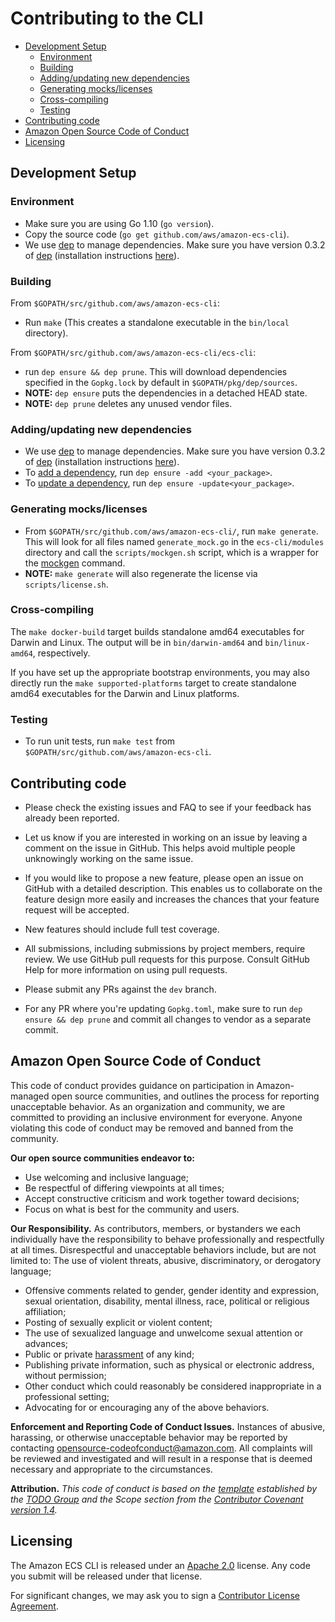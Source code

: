 # Contributing to the CLI

- [Development Setup](#development-setup)
  * [Environment](#environment)
  * [Building](#building)
  * [Adding/updating new dependencies](#adding-updating-new-dependencies)
  * [Generating mocks/licenses](#generating-mocks-licenses)
  * [Cross-compiling](#cross-compiling)
  * [Testing](#testing)
- [Contributing code](#contributing-code)
- [Amazon Open Source Code of Conduct](#amazon-open-source-code-of-conduct)
- [Licensing](#licensing)

## Development Setup
### Environment
* Make sure you are using Go 1.10 (`go version`).
* Copy the source code (`go get github.com/aws/amazon-ecs-cli`).
* We use [dep](https://github.com/golang/dep) to manage dependencies. Make sure you have version 0.3.2 of [dep](https://github.com/golang/dep/releases/tag/v0.3.2) (installation instructions [here](https://golang.github.io/dep/docs/installation.html)).

### Building
From `$GOPATH/src/github.com/aws/amazon-ecs-cli`:
* Run `make` (This creates a standalone executable in the `bin/local` directory).

From `$GOPATH/src/github.com/aws/amazon-ecs-cli/ecs-cli`:
* run `dep ensure && dep prune`. This will download dependencies specified in the `Gopkg.lock` by default in `$GOPATH/pkg/dep/sources`.
* **NOTE:** `dep ensure` puts the dependencies in a detached HEAD state.
* **NOTE:** `dep prune` deletes any unused vendor files.

### Adding/updating new dependencies
* We use [dep](https://github.com/golang/dep) to manage dependencies. Make sure you have version 0.3.2 of [dep](https://github.com/golang/dep/releases/tag/v0.3.2) (installation instructions [here](https://golang.github.io/dep/docs/installation.html)).
* To [add a dependency](https://golang.github.io/dep/docs/daily-dep.html#adding-a-new-dependency), run `dep ensure -add <your_package>`.
* To [update a dependency](https://golang.github.io/dep/docs/daily-dep.html#updating-dependencies), run `dep ensure -update<your_package>`.

### Generating mocks/licenses
* From `$GOPATH/src/github.com/aws/amazon-ecs-cli/`, run `make generate`. This
  will look for all files named `generate_mock.go` in the `ecs-cli/modules`
directory and call the `scripts/mockgen.sh` script, which is a wrapper for the
[mockgen](https://github.com/golang/mock#running-mockgen) command.
* **NOTE:** `make generate` will also regenerate the license via `scripts/license.sh`.

### Cross-compiling
The `make docker-build` target builds standalone amd64 executables for
Darwin and Linux. The output will be in `bin/darwin-amd64` and `bin/linux-amd64`,
respectively.

If you have set up the appropriate bootstrap environments, you may also directly
run the `make supported-platforms` target to create standalone amd64 executables
for the Darwin and Linux platforms.

### Testing
* To run unit tests, run `make test` from `$GOPATH/src/github.com/aws/amazon-ecs-cli`.

## Contributing code
* Please check the existing issues and FAQ to see if your feedback has already been reported.

* Let us know if you are interested in working on an issue by leaving a comment
on the issue in GitHub. This helps avoid multiple people unknowingly working on
the same issue.

* If you would like to propose a new feature, please open an issue on GitHub with
a detailed description. This enables us to collaborate on the feature design
more easily and increases the chances that your feature request will be accepted.

* New features should include full test coverage.

* All submissions, including submissions by project members, require review. We
  use GitHub pull requests for this purpose. Consult GitHub Help for more
information on using pull requests.

* Please submit any PRs against the `dev` branch.

* For any PR where you're updating `Gopkg.toml`, make sure to run `dep ensure
  && dep prune` and commit all changes to vendor as a separate commit.

## Amazon Open Source Code of Conduct

This code of conduct provides guidance on participation in Amazon-managed open source communities, and outlines the process for reporting unacceptable behavior. As an organization and community, we are committed to providing an inclusive environment for everyone. Anyone violating this code of conduct may be removed and banned from the community.

**Our open source communities endeavor to:**
* Use welcoming and inclusive language;
* Be respectful of differing viewpoints at all times;
* Accept constructive criticism and work together toward decisions;
* Focus on what is best for the community and users.

**Our Responsibility.** As contributors, members, or bystanders we each individually have the responsibility to behave professionally and respectfully at all times. Disrespectful and unacceptable behaviors include, but are not limited to:
The use of violent threats, abusive, discriminatory, or derogatory language;
* Offensive comments related to gender, gender identity and expression, sexual orientation, disability, mental illness, race, political or religious affiliation;
* Posting of sexually explicit or violent content;
* The use of sexualized language and unwelcome sexual attention or advances;
* Public or private [harassment](http://todogroup.org/opencodeofconduct/#definitions) of any kind;
* Publishing private information, such as physical or electronic address, without permission;
* Other conduct which could reasonably be considered inappropriate in a professional setting;
* Advocating for or encouraging any of the above behaviors.

**Enforcement and Reporting Code of Conduct Issues.**
Instances of abusive, harassing, or otherwise unacceptable behavior may be reported by contacting opensource-codeofconduct@amazon.com. All complaints will be reviewed and investigated and will result in a response that is deemed necessary and appropriate to the circumstances.

**Attribution.** _This code of conduct is based on the [template](http://todogroup.org/opencodeofconduct) established by the [TODO Group](http://todogroup.org/) and the Scope section from the [Contributor Covenant version 1.4](http://contributor-covenant.org/version/1/4/)._

## Licensing
The Amazon ECS CLI is released under an [Apache 2.0](http://aws.amazon.com/apache-2-0/) license. Any code you submit will be released under that license.

For significant changes, we may ask you to sign a [Contributor License Agreement](http://en.wikipedia.org/wiki/Contributor_License_Agreement).
